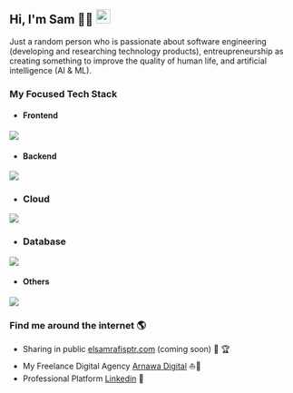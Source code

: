## Hi, I'm Sam 👨‍💻 <img src="https://media.giphy.com/media/hvRJCLFzcasrR4ia7z/giphy.gif" width="25px"></a>

Just a random person who is passionate about software engineering (developing and researching technology products), entreupreneurship as creating something to improve the quality of human life, and artificial intelligence (AI & ML).

### My Focused Tech Stack
- #### Frontend
<div align="left">
    <img src="https://skillicons.dev/icons?i=nextjs,react,vue" />
</div>

- #### Backend
<div align="left">
    <img src="https://skillicons.dev/icons?i=go,fastapi,express,nest" /><br>
</div>

- ### Cloud
<div align="left">
    <img src="https://skillicons.dev/icons?i=gcp,azure,aws" /><br>
</div>

- ### Database
<div align="left">
    <img src="https://skillicons.dev/icons?i=postgresql,mysql,mongodb,firebase" /><br>
</div>

- #### Others
<div align="left">
    <img src="https://skillicons.dev/icons?i=docker,githubactions,figma,wordpress" /><br>
</div>

### Find me around the internet 🌎
- Sharing in public <a href="https://www.elsamrafisptr.com">elsamrafisptr.com</a> (coming soon) 📖 🏆
- My Freelance Digital Agency <a href="https://arnawadigital.com">Arnawa Digital</a> ⛵🌊
- Professional Platform <a href="https://www.linkedin.com/in/elsamrafisptr">Linkedin</a> 💼
